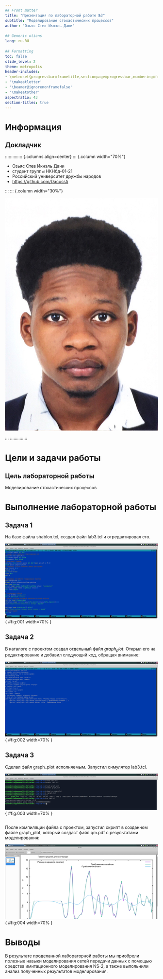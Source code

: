 ```yaml
---
## Front matter
title: "Презентация по лабораторной работе №3"
subtitle: "Моделирование стохастических процессов"
author: "Озьяс Стев Икнэль Дани"

## Generic otions
lang: ru-RU

## Formatting
toc: false
slide_level: 2
theme: metropolis
header-includes:
- \metroset{progressbar=frametitle,sectionpage=progressbar,numbering=fraction}
- '\makeatletter'
- '\beamer@ignorenonframefalse'
- '\makeatother'
aspectratio: 43
section-titles: true
---
```


# Информация

## Докладчик

:::::::::::::: {.columns align=center}
::: {.column width="70%"}

  * Озьяс Стев Икнэль Дани
  * студент группы НКНбд-01-21
  * Российский университет дружбы народов
  * <https://github.com/Dacossti>

:::
::: {.column width="30%"}

![](./image/ava.jpg)

:::
::::::::::::::

# Цели и задачи работы

## Цель лабораторной работы
 
Моделирование стохастических процессов

# Выполнение лабораторной работы

## Задача 1

На базе файла shablon.tcl, создал файл lab3.tcl и отредактировал его.

![Редактирование файла lab3.tcl](image/image1.png){ #fig:001 width=70% }


## Задача 2


В каталоге с проектом создал отдельный файл $graph_plot$. Открыл его на редактирование и добавил следующий код, обращая внимание:

![Редактирование файла graph_plot](image/image2.png){ #fig:002 width=70% }


## Задача 3


Сделал файл graph_plot исполняемым. Запустил симулятор lab3.tcl.

![Команды и вывод через терминал](image/image3.png){ #fig:003 width=70% }

##

После компиляции файла с проектом, запустил скрипт в созданном файле graph_plot, который создаст файл qm.pdf с результатами моделирования:

![График поведения длины очереди](image/image4.png){ #fig:004 width=70% }


# Выводы

В результате проделанной лабораторной работы мы приобрели полезные навыки моделирования сетей передачи данных с помощью средства имитационного моделирования NS-2, а также выпольнили анализ полученных результатов моделирования.